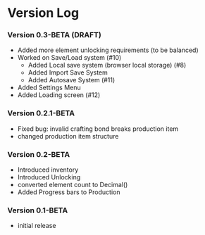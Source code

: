 # Version Log

### Version 0.3-BETA (DRAFT)
* Added more element unlocking requirements (to be balanced)
* Worked on Save/Load system (#10)
  * Added Local save system (browser local storage) (#8)
  * Added Import Save System
  * Added Autosave System (#11)
* Added Settings Menu
* Added Loading screen (#12)

### Version 0.2.1-BETA
* Fixed bug: invalid crafting bond breaks production item
* changed production item structure

### Version 0.2-BETA
* Introduced inventory
* Introduced Unlocking
* converted element count to Decimal()
* Added Progress bars to Production

### Version 0.1-BETA
* initial release